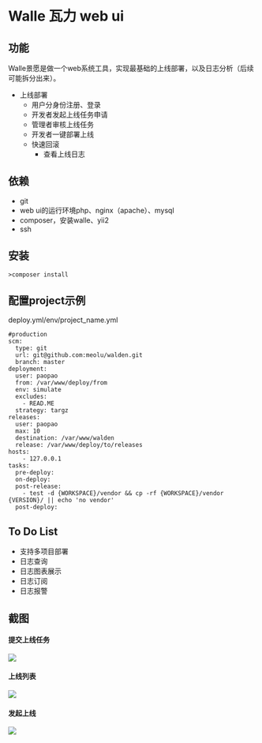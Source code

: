 Walle 瓦力 web ui
==========================

功能
---

Walle景愿是做一个web系统工具，实现最基础的上线部署，以及日志分析（后续可能拆分出来）。

* 上线部署
	* 用户分身份注册、登录
	* 开发者发起上线任务申请
	* 管理者审核上线任务
	* 开发者一键部署上线
  * 快速回滚
	* 查看上线日志

依赖
---

* git
* web ui的运行环境php、nginx（apache）、mysql
* composer，安装walle、yii2
* ssh

安装
----
```
>composer install
```

配置project示例
-------

deploy.yml/env/project_name.yml
```
#production
scm:
  type: git
  url: git@github.com:meolu/walden.git
  branch: master
deployment:
  user: paopao 
  from: /var/www/deploy/from
  env: simulate
  excludes:
    - READ.ME
  strategy: targz
releases:
  user: paopao
  max: 10
  destination: /var/www/walden
  release: /var/www/deploy/to/releases
hosts:
    - 127.0.0.1
tasks:
  pre-deploy:
  on-deploy:
  post-release:
    - test -d {WORKSPACE}/vendor && cp -rf {WORKSPACE}/vendor {VERSION}/ || echo 'no vendor'
  post-deploy:                                                                                                                                    
```


To Do List
----------

* 支持多项目部署
* 日志查询
* 日志图表展示
* 日志订阅
* 日志报警

截图
---
#### 提交上线任务
![](https://raw.github.com/meolu/walle-web/master/screenshots/submit.gif)

#### 上线列表
![](https://raw.github.com/meolu/walle-web/master/screenshots/task-list.png)

#### 发起上线
![](https://raw.github.com/meolu/walle-web/master/screenshots/deploy.png)
